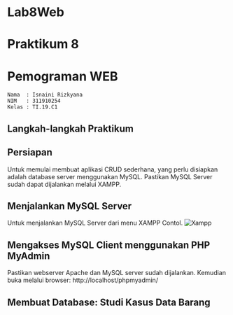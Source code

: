 # Lab8Web

# Praktikum 8

# Pemograman WEB

~~~
Nama  : Isnaini Rizkyana
NIM   : 311910254
Kelas : TI.19.C1
~~~
## Langkah-langkah Praktikum

## Persiapan
Untuk memulai membuat aplikasi CRUD sederhana, yang perlu disiapkan adalah database server menggunakan MySQL. Pastikan MySQL Server sudah dapat dijalankan melalui XAMPP.

## Menjalankan MySQL Server
Untuk menjalankan MySQL Server dari menu XAMPP Contol.
![Xampp](https://user-images.githubusercontent.com/81541764/120689653-86defd80-c4ce-11eb-9e17-7737f8fbff17.png)

## Mengakses MySQL Client menggunakan PHP MyAdmin
Pastikan webserver Apache dan MySQL server sudah dijalankan. Kemudian buka melalui browser: http://localhost/phpmyadmin/

## Membuat Database: Studi Kasus Data Barang

